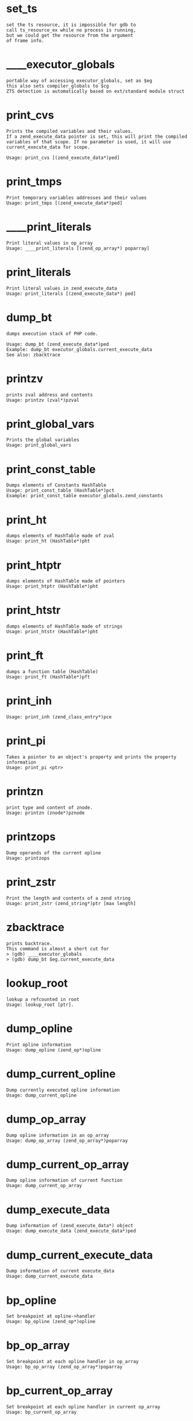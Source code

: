 # set_ts
	set the ts resource, it is impossible for gdb to
	call ts_resource_ex while no process is running,
	but we could get the resource from the argument
	of frame info.

# ____executor_globals
	portable way of accessing executor_globals, set as $eg
	this also sets compiler_globals to $cg
	ZTS detection is automatically based on ext/standard module struct

# print_cvs
	Prints the compiled variables and their values.
	If a zend_execute_data pointer is set, this will print the compiled
	variables of that scope. If no parameter is used, it will use
	current_execute_data for scope.

	Usage: print_cvs [(zend_execute_data*)ped]

# print_tmps
	Print temporary variables addresses and their values
	Usage: print_tmps [(zend_execute_data*)ped]

# ____print_literals
	Print literal values in op_array
	Usage: ____print_literals [(zend_op_array*) poparray]

# print_literals
	Print literal values in zend_execute_data
	Usage: print_literals [(zend_execute_data*) ped]

# dump_bt
	dumps execution stack of PHP code.

	Usage: dump_bt (zend_execute_data*)ped
	Example: dump_bt executor_globals.current_execute_data
	See also: zbacktrace

# printzv
	prints zval address and contents
	Usage: printzv (zval*)pzval

# print_global_vars
	Prints the global variables
	Usage: print_global_vars

# print_const_table
	Dumps elements of Constants HashTable
	Usage: print_const_table (HashTable*)pct
	Example: print_const_table executor_globals.zend_constants

# print_ht
	dumps elements of HashTable made of zval
	Usage: print_ht (HashTable*)pht

# print_htptr
	dumps elements of HashTable made of pointers
	Usage: print_htptr (HashTable*)pht

# print_htstr
	dumps elements of HashTable made of strings
	Usage: print_htstr (HashTable*)pht

# print_ft
	dumps a function table (HashTable)
	Usage: print_ft (HashTable*)pft

# print_inh
	Usage: print_inh (zend_class_entry*)pce

# print_pi
	Takes a pointer to an object's property and prints the property information
	Usage: print_pi <ptr>

# printzn
	print type and content of znode.
	Usage: printzn (znode*)pznode

# printzops
	Dump operands of the current opline
	Usage: printzops

# print_zstr
	Print the length and contents of a zend string
	Usage: print_zstr (zend_string*)ptr [max length]

# zbacktrace
	prints backtrace.
	This command is almost a short cut for
	> (gdb) ____executor_globals
	> (gdb) dump_bt $eg.current_execute_data

# lookup_root
	lookup a refcounted in root
	Usage: lookup_root [ptr].

# dump_opline
	Print opline information
	Usage: dump_opline (zend_op*)opline

# dump_current_opline
	Dump currently executed opline information
	Usage: dump_current_opline

# dump_op_array
	Dump opline information in an op_array
	Usage: dump_op_array (zend_op_array*)poparray

# dump_current_op_array
	Dump opline information of current function
	Usage: dump_current_op_array

# dump_execute_data
	Dump information of (zend_execute_data*) object
	Usage: dump_execute_data (zend_execute_data*)ped

# dump_current_execute_data
	Dump information of current execute_data
	Usage: dump_current_execute_data

# bp_opline
	Set breakpoint at opline->handler
	Usage: bp_opline (zend_op*)opline

# bp_op_array
	Set breakpoint at each opline handler in op_array
	Usage: bp_op_array (zend_op_array*)poparray

# bp_current_op_array
	Set breakpoint at each opline handler in current op_array
	Usage: bp_current_op_array


